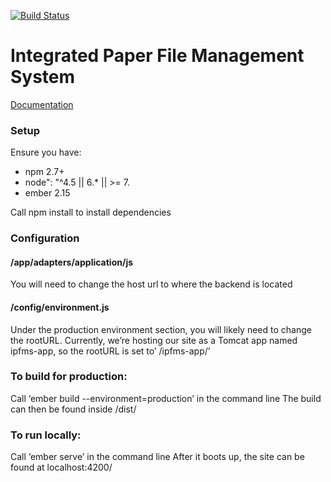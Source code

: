 [![Build Status](https://travis-ci.com/CPSC319-2017w1/ae.s-a-d-b-o-y-s.svg?token=No6Wf7GrzeXsRiivy14y&branch=master)](https://travis-ci.com/CPSC319-2017w1/ae.s-a-d-b-o-y-s)
# Integrated Paper File Management System

[Documentation](https://docs.google.com/document/d/1Z7Cqh9w_Z1mIrdK_GDnlKrDEtlHih-Q98lKckrJNLHY/edit?usp=sharing)

### Setup
Ensure you have:
+ npm 2.7+
+ node": "^4.5 || 6.* || >= 7.
+ ember 2.15

Call npm install to install dependencies

### Configuration
#### /app/adapters/application/js
 You will need to change the host url to where the backend is located
 
#### /config/environment.js
Under the production environment section, you will likely need to change the rootURL. Currently, we’re hosting our site as a Tomcat app named ipfms-app, so the rootURL is set to’ /ipfms-app/’

### To build for production:
Call ‘ember build --environment=production’ in the command line
The build can then be found inside /dist/

### To run locally:
Call ‘ember serve’ in the command line
After it boots up, the site can be found at localhost:4200/

